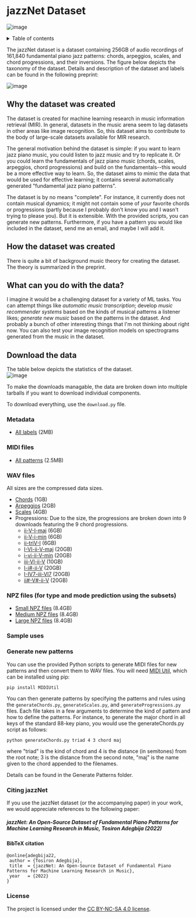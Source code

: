 # jazzNet Dataset
![image](https://user-images.githubusercontent.com/16122125/184457848-15a2bb14-e5b1-4cef-a7f3-64e93792dd31.png)

<details>
 <summary>Table of contents</summary>
 
 * [Why the dataset was created](#why-the-dataset-was-created)  
 * [How the dataset was created](#how-the-dataset-was-created)
 * [What can you do with the data?](#what-can-you-do-with-the-data)
 * [Download the data](#download-the-data)
 * [Sample uses](#sample-uses)
 * [Citing jazzNet](#citing-jazznet)
 </details>

The jazzNet dataset is a dataset containing 256GB of audio recordings of 161,840 fundamental piano jazz patterns: chords, arpeggios, scales, and chord progressions, and their inversions. The figure below depicts the taxonomy of the dataset. Details and description of the dataset and labels can be found in the following preprint:

![image](https://user-images.githubusercontent.com/16122125/184457882-e0fe1121-8e34-4d71-bb8e-697a8c81ac15.png)

## Why the dataset was created
The dataset is created for machine learning research in music information retrieval (MIR). In general, datasets in the music arena seem to lag datasets in other areas like image recognition. So, this dataset aims to contribute to the body of large-scale datasets available for MIR research.

The general motivation behind the dataset is simple: if you want to learn jazz piano music, you could listen to jazz music and try to replicate it. Or you could learn the fundamentals of jazz piano music (chords, scales, arpeggios, chord progressions) and build on the fundamentals--this would be a more effective way to learn. So, the dataset aims to mimic the data that would be used for effective learning; it contains several automatically generated "fundamental jazz piano patterns". 

The dataset is by no means "complete". For instance, it currently does not contain musical dynamics; it might not contain some of *your* favorite chords or progressions (partly because I probably don't know you and I wasn't trying to please you). But it is extensible. With the provided scripts, you can generate new patterns. Furthermore, if you have a pattern you would like included in the dataset, send me an email, and maybe I will add it. 

## How the dataset was created
There is quite a bit of background music theory for creating the dataset. The theory is summarized in the preprint.

## What can you do with the data?
I imagine it would be a challenging dataset for a variety of ML tasks. You can attempt things like *automatic music transcription*; develop *music recommender systems* based on the kinds of musical patterns a listener likes; *generate new music* based on the patterns in the dataset. And probably a bunch of other interesting things that I'm not thinking about right now. You can also test your image recognition models on spectrograms generated from the music in the dataset.

## Download the data

The table below depicts the statistics of the dataset.  
![image](https://user-images.githubusercontent.com/16122125/194719015-a12f6732-7421-4eec-a06d-46fc645415f1.png)

To make the downloads managable, the data are broken down into multiple tarballs if you want to download individual components.

To download everything, use the `download.py` file.

### Metadata
* [All labels](https://tosiron.com/jazznet/dataset/metadata.tar.gz) (2MB)

### MIDI files
* [All patterns](https://tosiron.com/jazznet/dataset/midi.tar.gz) (2.5MB)

### WAV files
All sizes are the compressed data sizes.
* [Chords](https://tosiron.com/jazznet/dataset/wav/chords.tar.gz) (1GB)
* [Arpeggios](https://tosiron.com/jazznet/dataset/wav/arpeggios.tar.gz) (2GB)
* [Scales](https://tosiron.com/jazznet/dataset/wav/scales.tar.gz) (4GB)
* Progressions: Due to the size, the progressions are broken down into 9 downloads featuring the 9 chord progressions.
  * [ii-V-I-maj](https://tosiron.com/jazznet/dataset/wav/progressions/ii-V-I-maj.tar.gz) (6GB)
  * [ii-V-i-min](https://tosiron.com/jazznet/dataset/wav/progressions/ii-V-i-min.tar.gz) (6GB)
  * [ii-triV-I](https://tosiron.com/jazznet/dataset/wav/progressions/ii-triV-I.tar.gz) (6GB) 
  * [I-VI-ii-V-maj](https://tosiron.com/jazznet/dataset/wav/progressions/I-VI-ii-V-maj.tar.gz) (20GB)
  * [i-vi-ii-V-min](https://tosiron.com/jazznet/dataset/wav/progressions/i-vi-ii-V-min.tar.gz) (20GB)
  * [iii-VI-ii-V](https://tosiron.com/jazznet/dataset/wav/progressions/iii-VI-ii-V.tar.gz) (10GB)
  * [I-i#-ii-V](https://tosiron.com/jazznet/dataset/wav/progressions/I-is-ii-V.tar.gz) (20GB)
  * [I-IV7-iii-VI7](https://tosiron.com/jazznet/dataset/wav/progressions/I-IV7-iii-VI7.tar.gz) (20GB)
  * [ii#-V#-ii-V](https://tosiron.com/jazznet/dataset/wav/progressions/iis-Vs-ii-V.tar.gz) (20GB)

### NPZ files (for type and mode prediction using the subsets)
* [Small NPZ files](https://tosiron.com/jazznet/dataset/npz.tar.gz) (8.4GB)
* [Medium NPZ files](https://tosiron.com/jazznet/dataset/npz.tar.gz) (8.4GB)
* [Large NPZ files](https://tosiron.com/jazznet/dataset/npz.tar.gz) (8.4GB)

### Sample uses

### Generate new patterns
You can use the provided Python scripts to generate MIDI files for new patterns and then convert them to WAV files. You will need [MIDI Util](https://pypi.org/project/MIDIUtil/), which can be installed using pip:

```
pip install MIDIUtil
```

You can then generate patterns by specifying the patterns and rules using the `generateChords.py`, `generateScales.py`, and `generateProgressions.py` files. Each file takes in a few arguments to determine the kind of pattern and how to define the patterns. For instance, to generate the major chord in all keys of the standard 88-key piano, you would use the generateChords.py script as follows:

```
python generateChords.py triad 4 3 chord maj
```

where "triad" is the kind of chord and 4 is the distance (in semitones) from the root note; 3 is the distance from the second note, "maj" is the name given to the chord appended to the filenames.

Details can be found in the Generate Patterns folder.

### Citing jazzNet
If you use the jazzNet dataset (or the accompanying paper) in your work, we would appreciate references to the following paper:

##### *jazzNet: An Open-Source Dataset of Fundamental Piano Patterns for Machine Learning Research in Music*, Tosiron Adegbija (2022)

#### BibTeX citation
```
@online{adegbija22,
 author = {Tosiron Adegbija},
 title  = {jazzNet: An Open-Source Dataset of Fundamental Piano Patterns for Machine Learning Research in Music},
 year   = {2022}
}
```

### License
The project is licensed under the [CC BY-NC-SA 4.0 license](https://creativecommons.org/licenses/by-nc-sa/4.0/).



